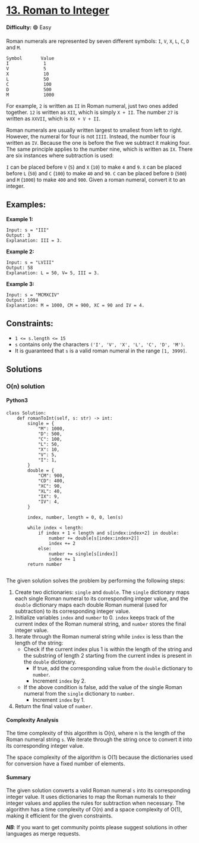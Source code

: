 # [13. Roman to Integer](https://leetcode.com/problems/roman-to-integer/description/)

**Difficulty:** :green_circle: Easy

Roman numerals are represented by seven different symbols: `I`, `V`, `X`, `L`, `C`, `D` and `M`.

```text
Symbol       Value
I             1
V             5
X             10
L             50
C             100
D             500
M             1000

```

For example, `2` is written as `II` in Roman numeral, just two ones added 
together. `12` is written as `XII`, which is simply `X + II`. The number `27`
is written as `XXVII`, which is `XX + V + II`.

Roman numerals are usually written largest to smallest from left to right. 
However, the numeral for four is not `IIII`. Instead, the number four is 
written as `IV`. Because the one is before the five we subtract it making 
four. The same principle applies to the number nine, which is written as `IX`.
There are six instances where subtraction is used:

`I` can be placed before `V` (`5`) and `X` (`10`) to make `4` and `9`. 
`X` can be placed before `L` (`50`) and `C` (`100`) to make `40` and `90`. 
`C` can be placed before `D` (`500`) and `M` (`1000`) to make `400` and `900`.
Given a roman numeral, convert it to an integer.

## Examples:

**Example 1:**

```text
Input: s = "III"
Output: 3
Explanation: III = 3.

```

**Example 2:**

```text
Input: s = "LVIII"
Output: 58
Explanation: L = 50, V= 5, III = 3.

```

**Example 3:**

```text
Input: s = "MCMXCIV"
Output: 1994
Explanation: M = 1000, CM = 900, XC = 90 and IV = 4.
```

## Constraints:

- `1 <= s.length <= 15`
- `s` contains only the characters `('I', 'V', 'X', 'L', 'C', 'D', 'M')`.
- It is guaranteed that `s` is a valid roman numeral in the range `[1, 3999]`.

## Solutions

### O(n) solution

#### Python3

```python3
class Solution:
    def romanToInt(self, s: str) -> int:
        single = {
            "M": 1000,
            "D": 500,
            "C": 100,
            "L": 50,
            "X": 10,
            "V": 5,
            "I": 1,
        }
        double = {
            "CM": 900,
            "CD": 400,
            "XC": 90,
            "XL": 40,
            "IX": 9,
            "IV": 4,
        }

        index, number, length = 0, 0, len(s)

        while index < length:
            if index + 1 < length and s[index:index+2] in double:
                number += double[s[index:index+2]]
                index += 2
            else:
                number += single[s[index]]
                index += 1
        return number
            
```

The given solution solves the problem by performing the following steps:
1. Create two dictionaries: `single` and `double`. The `single` dictionary maps each single Roman numeral to its corresponding integer value, and the `double` dictionary maps each double Roman numeral (used for subtraction) to its corresponding integer value.
2. Initialize variables `index` and `number` to 0. `index` keeps track of the current index of the Roman numeral string, and `number` stores the final integer value.
3. Iterate through the Roman numeral string while `index` is less than the length of the string:
   - Check if the current index plus 1 is within the length of the string and the substring of length 2 starting from the current index is present in the `double` dictionary.
     - If true, add the corresponding value from the `double` dictionary to `number`.
     - Increment `index` by 2.
   - If the above condition is false, add the value of the single Roman numeral from the `single` dictionary to `number`.
     - Increment `index` by 1.
4. Return the final value of `number`.

#### Complexity Analysis

The time complexity of this algorithm is O(n), where n is the length of the Roman numeral string `s`. We iterate through the string once to convert it into its corresponding integer value.

The space complexity of the algorithm is O(1) because the dictionaries used for conversion have a fixed number of elements.

#### Summary

The given solution converts a valid Roman numeral `s` into its corresponding integer value. It uses dictionaries to map the Roman numerals to their integer values and applies the rules for subtraction when necessary. The algorithm has a time complexity of O(n) and a space complexity of O(1), making it efficient for the given constraints.

***NB***: If you want to get community points please suggest solutions in other languages as merge requests.
